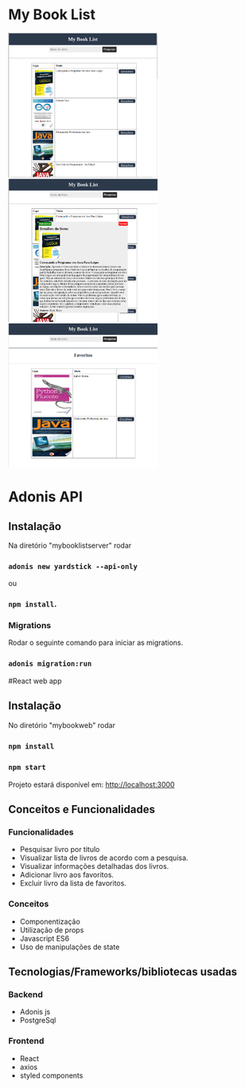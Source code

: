# My Book List

<img src="https://github.com/luisrodrigoads/mybooklist/blob/main/image2.png" width="300" title="Project image">
<img src="https://github.com/luisrodrigoads/mybooklist/blob/main/image3.png" width="300" title="Project image">
<img src="https://github.com/luisrodrigoads/mybooklist/blob/main/image4.png" width="300" title="Project image">

# Adonis API 

## Instalação

Na diretório "mybooklistserver" rodar

### `adonis new yardstick --api-only`

ou 

### `npm install`.


### Migrations

Rodar o seguinte comando para iniciar as migrations.

### `adonis migration:run`

#React web app

## Instalação

No diretório "mybookweb" rodar

### `npm install`

### `npm start`

Projeto estará disponível em: [http://localhost:3000](http://localhost:3000) 

## Conceitos e Funcionalidades 

### Funcionalidades

- Pesquisar livro por titulo
- Visualizar lista de livros de acordo com a pesquisa.
- Visualizar informações detalhadas dos livros.
- Adicionar livro aos favoritos.
- Excluir livro da lista de favoritos.

### Conceitos

- Componentização
- Utilização de props
- Javascript ES6
- Uso de manipulações de state

## Tecnologias/Frameworks/bibliotecas usadas

### Backend

- Adonis js
- PostgreSql

### Frontend

- React
- axios
- styled components





